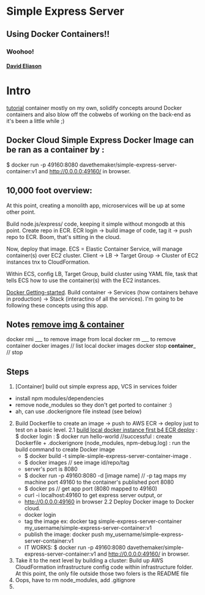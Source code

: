 # Simple Express Server
## Using Docker Containers!!
### Woohoo!
#### [David Eliason](http://www.davethemaker.com)

# Intro
[tutorial](https://aws.amazon.com/getting-started/container-microservices-tutorial/module-two/)
container mostly on my own, solidify concepts around Docker containers and also blow off the cobwebs of working on the back-end as it's been a little while ;)

## Docker Cloud Simple Express Docker Image can be ran as a container by :
 $ docker run -p 49160:8080 davethemaker/simple-express-server-container:v1 and http://0.0.0.0:49160/ in browser.
 
## 10,000 foot overview:
At this point, creating a monolith app, microservices will be up at some other point. 

Build node.js/express/ code, keeping it simple without mongodb at this point. Create repo in ECR. ECR login -> build image of code, tag it -> push repo to ECR. Boom, that's sitting in the cloud.

Now, deploy that image. ECS = Elastic Container Service, will manage container(s) over EC2 cluster. Client -> LB -> Target Group -> Cluster of EC2 instances tnx to CloudFormation. 

Within ECS, config LB, Target Group, build cluster using YAML file, task that tells ECS how to use the container(s) with the EC2 instances.

[Docker Getting-started](https://docs.docker.com/get-started/part2/#introduction). Build container -> Services (how containers behave in production) -> Stack (interactino of all the services). I'm going to be following these concepts using this app.

## Notes [remove img & container](https://tecadmin.net/remove-docker-images-and-containers/#)
docker rmi ___ to remove image from local
docker rm ___ to remove container
docker images  // list local docker images
docker stop __container___  // stop

## Steps
1. [Container] build out simple express app, VCS in services folder
 - install npm modules/dependencies
 - remove node_modules so they don't get ported to container :)
 - ah, can use .dockerignore file instead (see below)
2. Build Dockerfile to create an image -> push to AWS ECR -> deploy just to test on a basic level.
 2.1 [build local docker instance first b4 ECR deploy](https://nodejs.org/en/docs/guides/nodejs-docker-webapp/)
	: $ docker login
	: $ docker run hello-world //successful
	: create Dockerfile + .dockerignore (node_modules, npm-debug.log)
	: run the build command to create Docker image
	  - $ docker build -t simple-simple-express-server-container-image .
	  - $ docker images  // see image id/repo/tag
	  - server's port is 8080
	  - $ docker run -p 49160:8080 -d [image name]  // -p tag maps my machine port 49160 to the container's published port 8080
	  - $ docker ps  // get app port (8080 mapped to 49160)
	  - curl -i localhost:49160 to get express server output, or
	  - http://0.0.0.0:49160  in browser
 2.2 Deploy Docker image to Docker cloud.
   - docker login
   - tag the image ex: docker tag simple-express-server-container my_username/simple-express-server-container:v1
   - publish the image: docker push my_username/simple-express-server-container:v1
   - IT WORKS: $ docker run -p 49160:8080 davethemaker/simple-express-server-container:v1 and http://0.0.0.0:49160/ in browser.
3. Take it to the next level by building a cluster: Build up AWS CloudFormation infrastructure config code within infrastructure folder. At this point, the only file outside those two folers is the README file
4. Oops, have to rm node_modules, add .gitignore
5. 